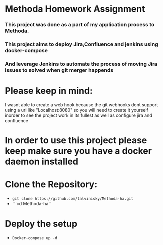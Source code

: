 # Methoda Homework Assignment 

### This project was done as a part of my application process to Methoda.
### This project aims to deploy Jira,Confluence and jenkins using docker-compose  
### And leverage Jenkins to automate the process of moving Jira issues to solved when git merger happends

# Please keep in mind:
I wasnt able to create a web hook because the git webhooks dont support using a url like "Localhost:8080"
so you will need to create it yourself inorder to see the project work in its fullest 
as well as configure jira and confluence

# In order to use this project please keep make sure you have a docker daemon installed 


# Clone the Repository:
- ```git clone https://github.com/talvinisky/Methoda-ha.git```
- ```cd Methoda-ha``

# Deploy the setup 
- ```Docker-compose up -d```



